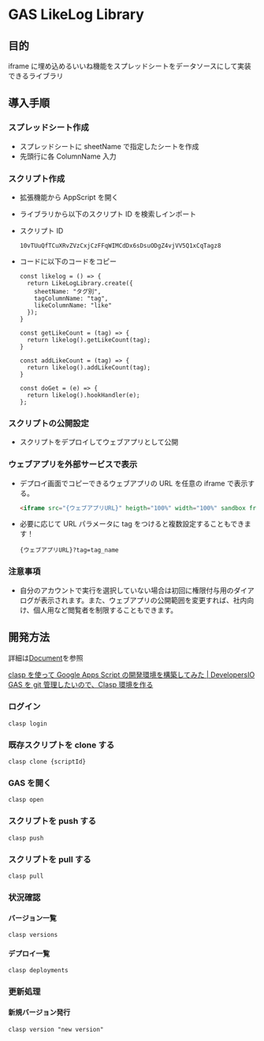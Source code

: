 # GAS LikeLog Library

## 目的

iframe に埋め込めるいいね機能をスプレッドシートをデータソースにして実装できるライブラリ

## 導入手順

### スプレッドシート作成

- スプレッドシートに sheetName で指定したシートを作成
- 先頭行に各 ColumnName 入力

### スクリプト作成

- 拡張機能から AppScript を開く
- ライブラリから以下のスクリプト ID を検索しインポート
- スクリプト ID
  ```
  10vTUuQfTCuXRvZVzCxjCzFFqWIMCdDx6sDsuODgZ4vjVV5Q1xCqTagz8
  ```
- コードに以下のコードをコピー

  ```javascript:GASコード
  const likelog = () => {
    return LikeLogLibrary.create({
      sheetName: "タグ別",
      tagColumnName: "tag",
      likeColumnName: "like"
    });
  }

  const getLikeCount = (tag) => {
    return likelog().getLikeCount(tag);
  }

  const addLikeCount = (tag) => {
    return likelog().addLikeCount(tag);
  }

  const doGet = (e) => {
    return likelog().hookHandler(e);
  };
  ```

### スクリプトの公開設定

- スクリプトをデプロイしてウェブアプリとして公開

### ウェブアプリを外部サービスで表示

- デプロイ画面でコピーできるウェブアプリの URL を任意の iframe で表示する。
  ```html
  <iframe src="{ウェブアプリURL}" heigth="100%" width="100%" sandbox frameborder="no" loading="lazy"></iframe>
  ```
- 必要に応じて URL パラメータに tag をつけると複数設定することもできます！

  ```
  {ウェブアプリURL}?tag=tag_name
  ```

### 注意事項

- 自分のアカウントで実行を選択していない場合は初回に権限付与用のダイアログが表示されます。また、ウェブアプリの公開範囲を変更すれば、社内向け、個人用など閲覧者を制限することもできます。

## 開発方法

詳細は[Document](https://developers.google.com/apps-script/guides/clasp)を参照

[clasp を使って Google Apps Script の開発環境を構築してみた | DevelopersIO](https://dev.classmethod.jp/articles/vscode-clasp-setting/)  
[GAS を git 管理したいので、Clasp 環境を作る](https://zenn.dev/marusho/scraps/3579309aabf5eb)

### ログイン

```
clasp login
```

### 既存スクリプトを clone する

```
clasp clone {scriptId}
```

### GAS を開く

```
clasp open
```

### スクリプトを push する

```
clasp push
```

### スクリプトを pull する

```
clasp pull
```

### 状況確認

#### バージョン一覧

```
clasp versions
```

#### デプロイ一覧

```
clasp deployments
```

### 更新処理

#### 新規バージョン発行

```
clasp version "new version"
```
